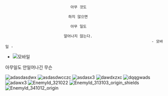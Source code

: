                                  아무 것도 

                                하지 않으면 

                                 아무 일도

                              알어나지 않는다.
                                                                     - 모바일 - 
- ![모바일](https://user-images.githubusercontent.com/64309464/114110278-20948f00-9912-11eb-8717-3ee572b7d72e.png)




아무일도 안일어나긴 무슨 

![adasdasdwx](https://user-images.githubusercontent.com/64309464/114110739-2dfe4900-9913-11eb-9312-fc1a0221224d.png)
![asdasdwcczc](https://user-images.githubusercontent.com/64309464/114110743-2f2f7600-9913-11eb-8cf7-74a423879808.png)
![asdasx3](https://user-images.githubusercontent.com/64309464/114110745-3060a300-9913-11eb-917f-4c000b7f07f4.png)
![dawdxzxc](https://user-images.githubusercontent.com/64309464/114110748-30f93980-9913-11eb-8fef-5129de4335d4.png)
![dqqgwads](https://user-images.githubusercontent.com/64309464/114110751-3191d000-9913-11eb-8092-522df888721b.png)
![adawx3](https://user-images.githubusercontent.com/64309464/114110756-348cc080-9913-11eb-9f4c-f90a5a39a87b.png)
![EnemyId_321022](https://user-images.githubusercontent.com/64309464/114110785-48382700-9913-11eb-9e78-78e31255d4ca.png)
![EnemyId_313103_origin_shields](https://user-images.githubusercontent.com/64309464/114110787-48d0bd80-9913-11eb-9cb9-bc6ce63cc793.png)
![EnemyId_341012_origin](https://user-images.githubusercontent.com/64309464/114110792-4a9a8100-9913-11eb-9524-2a4bad35ff02.png)

